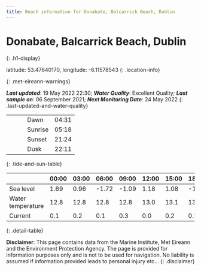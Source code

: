 ```yaml
---
title: Beach information for Donabate, Balcarrick Beach, Dublin
---
```

# Donabate, Balcarrick Beach, Dublin 
{: .h1-display}

latitude: 53.47640170, longitude: -6.11578543
{: .location-info}


{: .met-eireann-warnings}

___Last updated___: 19 May 2022 22:30; ___Water Quality___: Excellent Quality;
___Last sample on___: 06 September 2021; ___Next Monitoring Date___: 24 May 2022
{: .last-updated-and-water-quality}

|   |   |   |   |   |
|---|---|---|---|---|
|   |   |   | Dawn  | 04:31 |
|   |   |   | Sunrise  | 05:18 |
|   |   |   | Sunset  | 21:24 |
|   |   |   | Dusk  | 22:11 |
{: .tide-and-sun-table}

<div></div>

| | 00:00 | 03:00 | 06:00 | 09:00 | 12:00 | 15:00 | 18:00 | 21:00 |
|---|---|---|---|---|---|---|---|---|
| Sea level | 1.69 | 0.96 | -1.72 | -1.09| 1.18 | 1.08 | -1.3 | -1.03 |
| Water temperature | 12.8 | 12.8 | 12.8 | 12.8 | 13.0 | 13.1 | 13.2 | 13.1 |
| Current | 0.1 | 0.2 | 0.1 | 0.3 | 0.0| 0.2 | 0.1 | 0.3 |
{: .detail-table}

__Disclaimer__: This page contains data from the Marine Institute,
Met Eireann and the Environment Protection Agency. The page is provided for
information purposes only and is not to be used for navigation. No liability
is assumed if information provided leads to personal injury etc...
{: .disclaimer}